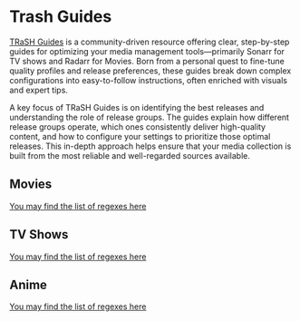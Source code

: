 # Trash Guides
[TRaSH Guides](https://trash-guides.info) is a community-driven resource offering clear, step-by-step guides for optimizing your media management tools—primarily Sonarr for TV shows and Radarr for Movies. Born from a personal quest to fine-tune quality profiles and release preferences, these guides break down complex configurations into easy-to-follow instructions, often enriched with visuals and expert tips.

A key focus of TRaSH Guides is on identifying the best releases and understanding the role of release groups. The guides explain how different release groups operate, which ones consistently deliver high-quality content, and how to configure your settings to prioritize those optimal releases. This in-depth approach helps ensure that your media collection is built from the most reliable and well-regarded sources available.

## Movies
[You may find the list of regexes here](Movie.md)

## TV Shows
[You may find the list of regexes here](TV.md)

## Anime
[You may find the list of regexes here](Anime.md)
